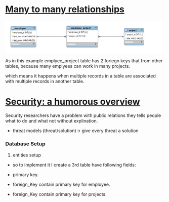 # [Many to many relationships](https://www.baeldung.com/hibernate-many-to-many)

![ManytoMany](manytomany.png)  

As in this example emplyee_project table has 2 foriegn keys that from other tables, because many emplyees can work in many projects.

which means it happens when multiple records in a table are associated with multiple records in another table. 


# [Security: a humorous overview](https://scholar.harvard.edu/files/mickens/files/thisworldofours.pdf)

Security researchers have a problem with public relations they tells people what to do and what not without explination.

- threat models (threat/solution)-> give every threat a solution

### Database Setup

1. entities setup

* so to implement it I create a 3rd table have following fields:

*  primary key.

* foreign_Key contain primary key for employee.

* foreign_Key contain primary key for projects.